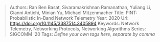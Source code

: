 > Authors: Ran Ben Basat, Sivaramakrishnan Ramanathan, Yuliang Li, Gianni Antichi, Minian Yu, Michael Mitzenmacher
> Title: PINT: Probabilistic In-Band Network Telemetry
> Year: 2020
> Url: https://doi.org/10.1145/3387514.3405894
> Keywords: Network Telemetry, Networking Protocols, Networking Algorithms
> Series: SIGCOMM '20
> Tags: *Define your own tags here, separate by comma*
